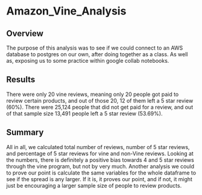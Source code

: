 # Amazon_Vine_Analysis

## Overview
The purpose of this analysis was to see if we could connect to an AWS database to postgres on our own, after doing together as a class. As well as, exposing us to some practice within google collab notebooks.

## Results
There were only 20 vine reviews, meaning only 20 people got paid to review certain products, and out of those 20, 12 of them left a 5 star review (60%). There were 25,124 people that did not get paid for a review, and out of that sample size 13,491 people left a 5 star review (53.69%).

## Summary
All in all, we calculated total number of reviews, number of 5 star reviews, and percentage of 5 star reviews for vine and non-Vine reviews. Looking at the numbers, there is definitely a positive bias towards 4 and 5 star reviews through the vine program, but not by very much. Another analysis we could to prove our point is calculate the same variables for the whole dataframe to see if the spread is any larger. If it is, it proves our point, and if not, it might just be encouraging a larger sample size of people to review products.